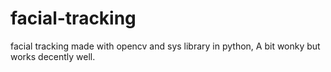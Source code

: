 # facial-tracking
facial tracking made with opencv and sys library in python, A bit wonky but works decently well.
